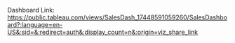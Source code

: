 Dashboard Link: https://public.tableau.com/views/SalesDash_17448591059260/SalesDashboard?:language=en-US&:sid=&:redirect=auth&:display_count=n&:origin=viz_share_link
